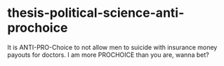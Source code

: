 # thesis-political-science-anti-prochoice
It is ANTI-PRO-Choice to not allow men to suicide with insurance money payouts for doctors. I am more PROCHOICE than you are, wanna bet?
